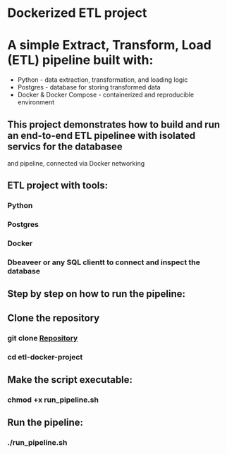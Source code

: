 # Dockerized ETL project

# A simple Extract, Transform, Load (ETL) pipeline built with:
  * Python - data extraction, transformation, and loading logic
  * Postgres - database for storing transformed data
  * Docker & Docker Compose - containerized and reproducible environment
## This project demonstrates how to build and run an end-to-end ETL pipelinee with isolated servics for the databasee 
   and pipeline, connected via Docker networking





## ETL project with tools:
  ### Python 
  ### Postgres
  ### Docker
  ### Dbeaveer or any SQL clientt to connect and inspect the database

## Step by step on how to run the pipeline:
  ## Clone the repository
  ### git clone [Repository](https://github.com/Ayomi-tech/dockerized-etl-project.git)
  ### cd etl-docker-project

  ## Make the script executable:
  ### chmod +x run_pipeline.sh

  ## Run the pipeline:
  ### ./run_pipeline.sh